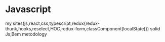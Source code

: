 # Javascript
my sites(js,react,css,typescript,redux{redux-thunk,hooks,reselect,HOC,redux-form,classComponent(localState)})
solid Js,Bem metodology
